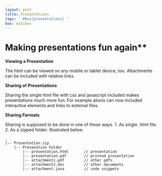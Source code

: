 ```yaml
---
layout: post
title: Presentations
tags: ' #box(presentations) '
box: wikibox
---
```


# Making presentations fun again**

**Viewing a Presentation**

The html can be viewed on any mobile or tablet device, too. Attachments can be included with relative links.

**Sharing of Presentations**

Sharing the single html file with css and javascript included makes presentations much more fun. For example ations can now included interactive elements and links to external files.

**Sharing Formats**

Sharing is supposed to be done in one of these ways. 1. As single .html file. 2. As a zipped folder. Illustrated below.

	.
	|-- Presentation.zip
		|-- Presenation Folder
			|-- presentation.html 		// presentation
			|-- presentation.pdf 		// printed presentation
			|-- attachment1.pdf 		// other pdfs
			|-- attachment2.doc 		// other documents
			|-- attachment.java			// code snippets


